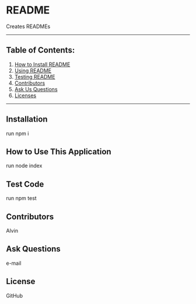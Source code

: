 # README

  Creates READMEs

  ***

  ## Table of Contents:

  1. [How to Install README](#Installation)
  2. [Using README](#How%20To%20Use%20This%20Application)
  3. [Testing README](#Test%20Code)
  4. [Contributors](#Contributors)
  5. [Ask Us Questions](#Ask%20Questions)
  6. [Licenses](#License)

  ***

  ## Installation

  run npm i

  ## How to Use This Application

  run node index

  ## Test Code

  run npm test

  ## Contributors

  Alvin

  ## Ask Questions

  e-mail

  ## License

  GitHub

